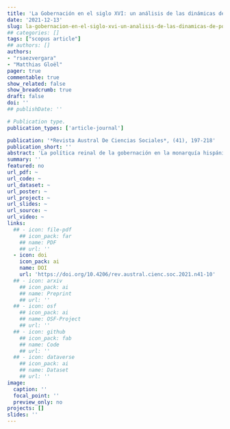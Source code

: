 ```yaml
---
title: 'La Gobernación en el siglo XVI: un análisis de las dinámicas de poder en Chile durante su etapa fundacional'
date: '2021-12-13'
slug: la-gobernacion-en-el-siglo-xvi-un-analisis-de-las-dinamicas-de-poder-en-chile
## categories: []
tags: ["scopus article"]
## authors: []
authors:
- "rsaezvergara"
- "Matthias Gloël"
pager: true
commentable: true
show_related: false
show_breadcrumb: true
draft: false
doi: ''
## publishDate: ''

# Publication type.
publication_types: ['article-journal']

publication: '*Revista Austral De Ciencias Sociales*, (41), 197-218'
publication_short: ''
abstract: 'La política reinal de la gobernación en la monarquía hispánica durante el reinado de los Austrias en el siglo XVI permanece como un período escasamente abordado de forma sistemática, pues el conocimiento existente está limitado a generalizaciones derivadas del paradigma colonialista, que ha relegado a las gobernaciones-reinos al estatus de colonias periféricas sin brindarles mayor atención. Este estudio de la Gobernación en Chile, durante el siglo XVI (1541-1600), busca desentrañar sus dinámicas de poder caracterizadas por el particularismo del territorio. Nos centramos en la institución de la gobernación; las atribuciones del gobernador y el ejercicio del poder, así como identificamos a los principales actores presentes en el reino y los conflictos en torno a ellos que se suscitan a partir del acontecer. El estudio de Chile refleja cómo casos de estudio que guardan una alta complejidad pueden ampliar la comprensión del poder político durante la época, a través del estudio in situ de sus dinámicas de poder. Nuestros hallazgos identifican que, el contexto de coyuntura de conformación política del Estado situado en medio de la guerra fronteriza de Arauco fue determinante en moldear el juego de poder en el reino. Las pugnas de intereses de los actores y variaciones en el poder político de la gobernación son el resultado del contexto primigenio.'
summary: ''
featured: no
url_pdf: ~
url_code: ~
url_dataset: ~
url_poster: ~
url_project: ~
url_slides: ~
url_source: ~
url_video: ~
links:
  ## - icon: file-pdf
    ## icon_pack: far
    ## name: PDF
    ## url: ''
  - icon: doi
    icon_pack: ai
    name: DOI
    url: 'https://doi.org/10.4206/rev.austral.cienc.soc.2021.n41-10'
  ## - icon: arxiv
    ## icon_pack: ai
    ## name: Preprint
    ## url: ''
  ## - icon: osf
    ## icon_pack: ai
    ## name: OSF-Project
    ## url: ''
  ## - icon: github
    ## icon_pack: fab
    ## name: Code
    ## url: ''
  ## - icon: dataverse
    ## icon_pack: ai
    ## name: Dataset
    ## url: ''
image:
  caption: ''
  focal_point: ''
  preview_only: no
projects: []
slides: ''
---
```

